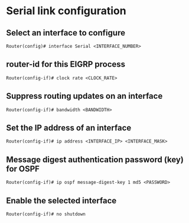# Serial link configuration

## Select an interface to configure

    Router(config)# interface Serial <INTERFACE_NUMBER>

## router-id for this EIGRP process

    Router(config-if)# clock rate <CLOCK_RATE>

## Suppress routing updates on an interface

    Router(config-if)# bandwidth <BANDWIDTH>

## Set the IP address of an interface

    Router(config-if)# ip address <INTERFACE_IP> <INTERFACE_MASK>

## Message digest authentication password (key) for OSPF

    Router(config-if)# ip ospf message-digest-key 1 md5 <PASSWORD>

## Enable the selected interface

    Router(config-if)# no shutdown
